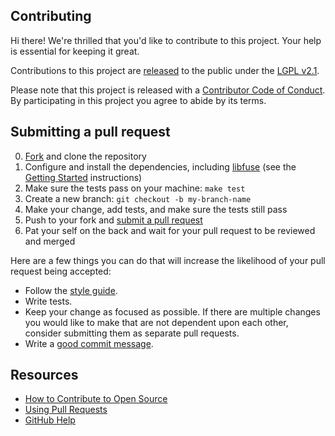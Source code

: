 ## Contributing

[code-of-conduct]: CODE_OF_CONDUCT.md
[commit]: http://tbaggery.com/2008/04/19/a-note-about-git-commit-messages.html
[fork]: https://github.com/github/libprojfs/fork
[libfuse]: https://github.com/libfuse/libfuse
[pr]: https://github.com/github/libprojfs/compare
[release]: https://help.github.com/articles/github-terms-of-service/#6-contributions-under-repository-license
[style]: https://www.kernel.org/doc/html/latest/process/coding-style.html

Hi there! We're thrilled that you'd like to contribute to this project.
Your help is essential for keeping it great.

Contributions to this project are [released][release] to the public under
the [LGPL v2.1](COPYING).

Please note that this project is released with a
[Contributor Code of Conduct][code-of-conduct].
By participating in this project you agree to abide by its terms.

## Submitting a pull request

0. [Fork][fork] and clone the repository
0. Configure and install the dependencies, including [libfuse][libfuse]
   (see the [Getting Started](README.md##getting-started) instructions)
0. Make sure the tests pass on your machine: `make test`
0. Create a new branch: `git checkout -b my-branch-name`
0. Make your change, add tests, and make sure the tests still pass
0. Push to your fork and [submit a pull request][pr]
0. Pat your self on the back and wait for your pull request to be reviewed
   and merged

Here are a few things you can do that will increase the likelihood of
your pull request being accepted:

- Follow the [style guide][style].
- Write tests.
- Keep your change as focused as possible.  If there are multiple changes
  you would like to make that are not dependent upon each other, consider
  submitting them as separate pull requests.
- Write a [good commit message][commit].

## Resources

- [How to Contribute to Open Source](https://opensource.guide/how-to-contribute/)
- [Using Pull Requests](https://help.github.com/articles/about-pull-requests/)
- [GitHub Help](https://help.github.com)
